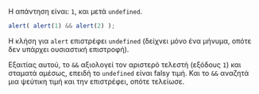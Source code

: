 Η απάντηση είναι: `1`, και μετά `undefined`.

```js run
alert( alert(1) && alert(2) );
```

Η κλήση για `alert` επιστρέφει `undefined` (δείχνει μόνο ένα μήνυμα, οπότε δεν υπάρχει ουσιαστική επιστροφή).

Εξαιτίας αυτού, το `&&` αξιολογεί τον αριστερό τελεστή (εξόδους `1`) και σταματά αμέσως, επειδή το `undefined` είναι falsy τιμή. Και το `&&` αναζητά μια ψεύτικη τιμή και την επιστρέφει, οπότε τελείωσε.

